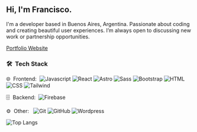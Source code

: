 <h2> Hi, I'm Francisco.</h2>

I'm a developer based in Buenos Aires, Argentina. Passionate about coding and creating beautiful user experiences.
I’m always open to discussing new work or partnership opportunities.

<a href="https://franguerrero.dev/" target="_blank">Portfolio Website</a>

<h3> 🛠 &nbsp;Tech Stack</h3>

🌐 &nbsp;Frontend:&nbsp;
  ![Javascript](https://img.shields.io/badge/-Javascript-0A1A2F?style=flat&logo=javascript)
  ![React](https://img.shields.io/badge/-React-0A1A2F?style=flat&logo=react)
  ![Astro](https://img.shields.io/badge/-Astro-0A1A2F?style=flat&logo=astro)
  ![Sass](https://img.shields.io/badge/-Sass-0A1A2F?style=flat&logo=sass)
  ![Bootstrap](https://img.shields.io/badge/-Bootstrap-0A1A2F?style=flat&logo=bootstrap)
  ![HTML](https://img.shields.io/badge/-HTML-0A1A2F?style=flat&logo=html5)
  ![CSS](https://img.shields.io/badge/-CSS-0A1A2F?style=flat&logo=css3)
  ![Tailwind](https://img.shields.io/badge/-Tailwind-0A1A2F?style=flat&logo=tailwindCSS)
  
🗄 &nbsp;Backend:&nbsp;
  ![Firebase](https://img.shields.io/badge/-Firebase-0A1A2F?style=flat&logo=firebase)
  
⚙️ &nbsp;Other: &nbsp;
  ![Git](https://img.shields.io/badge/-Git-0A1A2F?style=flat&logo=git)
  ![GitHub](https://img.shields.io/badge/-GitHub-0A1A2F?style=flat&logo=github)
  ![Wordpress](https://img.shields.io/badge/-Wordpress-0A1A2F?style=flat&logo=wordpress)





![Top Langs](https://github-readme-stats.vercel.app/api/top-langs/?username=efeguerrero&layout=compact&theme=dark&hide_border=true&langs_count=8)

